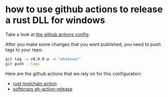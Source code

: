 # how to use github actions to release a rust DLL for windows

Take a look at [the github actions config](./.github/workflows/rust.yml).

After you make some changes that you want published, you need to push
tags to your repo:

```sh
git tag -a v0.0.0-a -m "whatever"
git push --tags
```

Here are the github actions that we rely on for this configuration:

- [rust-toolchain action](https://github.com/actions-rs/toolchain)
- [softprops gh-action-release](https://github.com/softprops/action-gh-release)
